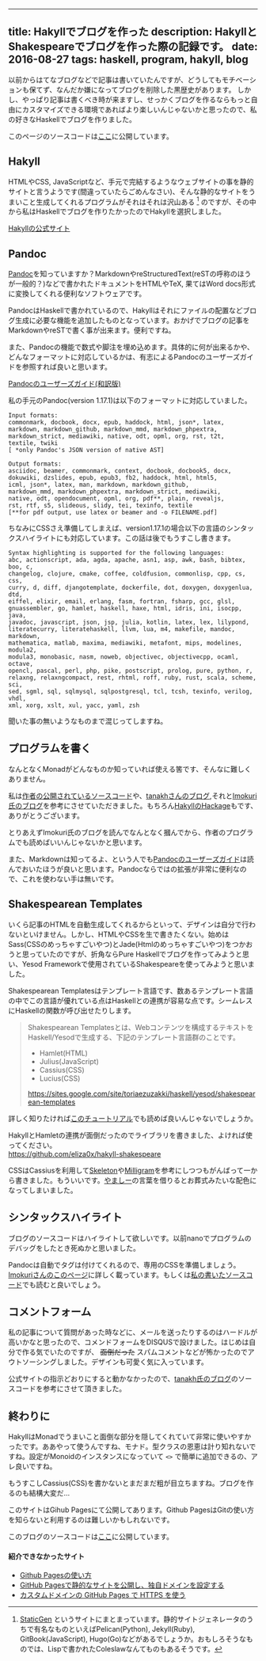 ----
title: Hakyllでブログを作った
description: HakyllとShakespeareでブログを作った際の記録です。
date: 2016-08-27
tags: haskell, program, hakyll, blog
----

以前からはてなブログなどで記事は書いていたんですが、どうしてもモチベーションも保てず、なんだか嫌になってブログを削除した黒歴史があります。
しかし、やっぱり記事は書くべき時が来ますし、せっかくブログを作るならもっと自由にカスタマイズできる環境であればより楽しいんじゃないかと思ったので、私の好きなHaskellでブログを作りました。

このページのソースコードは[ここ](https://github.com/eliza0x/eliza0x.github.io)に公開しています。

## Hakyll

HTMLやCSS, JavaScriptなど、手元で完結するようなウェブサイトの事を静的サイトと言うようです(間違っていたらごめんなさい)、そんな静的なサイトをうまいこと生成してくれるプログラムがそれはそれは沢山ある [^StaticGen] のですが、その中から私はHaskellでブログを作りたかったのでHakyllを選択しました。

[Hakyllの公式サイト](https://jaspervdj.be/hakyll/)

[^StaticGen]: [StaticGen](https://www.staticgen.com/) というサイトにまとまっています。静的サイトジェネレータのうちで有名なものといえばPelican(Python), Jekyll(Ruby), GitBook(JavaScript), Hugo(Go)などがあるでしょうか。おもしろそうなものでは、Lispで書かれたColeslawなんてものもあるそうです。

## Pandoc

[Pandoc](http://pandoc.org/)を知っていますか？MarkdownやreStructuredText(reSTの呼称のほうが一般的？)などで書かれたドキュメントをHTMLやTeX, 果てはWord docs形式に変換してくれる便利なソフトウェアです。

PandocはHaskellで書かれているので、Hakyllはそれにファイルの配置などブログ生成に必要な機能を追加したものとなっています。おかげでブログの記事をMarkdownやreSTで書く事が出来ます。便利ですね。

また、Pandocの機能で数式や脚注を埋め込めます。具体的に何が出来るかや、どんなフォーマットに対応しているかは、有志によるPandocのユーザーズガイドを参照すれば良いと思います。

[Pandocのユーザーズガイド(和訳版)](http://sky-y.github.io/site-pandoc-jp/users-guide/)

私の手元のPandoc(version 1.17.1)は以下のフォーマットに対応していました。

```
Input formats:
commonmark, docbook, docx, epub, haddock, html, json*, latex,
markdown, markdown_github, markdown_mmd, markdown_phpextra,
markdown_strict, mediawiki, native, odt, opml, org, rst, t2t,
textile, twiki
[ *only Pandoc's JSON version of native AST]

Output formats: 
asciidoc, beamer, commonmark, context, docbook, docbook5, docx,
dokuwiki, dzslides, epub, epub3, fb2, haddock, html, html5,
icml, json*, latex, man, markdown, markdown_github,
markdown_mmd, markdown_phpextra, markdown_strict, mediawiki,
native, odt, opendocument, opml, org, pdf**, plain, revealjs,
rst, rtf, s5, slideous, slidy, tei, texinfo, textile
[**for pdf output, use latex or beamer and -o FILENAME.pdf]
```

ちなみにCSSさえ準備してしまえば、version1.17.1の場合以下の言語のシンタックスハイライトにも対応しています。この話は後でもうすこし書きます。
```
Syntax highlighting is supported for the following languages:
abc, actionscript, ada, agda, apache, asn1, asp, awk, bash, bibtex, boo, c,
changelog, clojure, cmake, coffee, coldfusion, commonlisp, cpp, cs, css,
curry, d, diff, djangotemplate, dockerfile, dot, doxygen, doxygenlua, dtd,
eiffel, elixir, email, erlang, fasm, fortran, fsharp, gcc, glsl,
gnuassembler, go, hamlet, haskell, haxe, html, idris, ini, isocpp, java,
javadoc, javascript, json, jsp, julia, kotlin, latex, lex, lilypond,
literatecurry, literatehaskell, llvm, lua, m4, makefile, mandoc, markdown,
mathematica, matlab, maxima, mediawiki, metafont, mips, modelines, modula2,
modula3, monobasic, nasm, noweb, objectivec, objectivecpp, ocaml, octave,
opencl, pascal, perl, php, pike, postscript, prolog, pure, python, r,
relaxng, relaxngcompact, rest, rhtml, roff, ruby, rust, scala, scheme, sci,
sed, sgml, sql, sqlmysql, sqlpostgresql, tcl, tcsh, texinfo, verilog, vhdl,
xml, xorg, xslt, xul, yacc, yaml, zsh
```

聞いた事の無いようなものまで混じってしますね。

## プログラムを書く

なんとなくMonadがどんなものか知っていれば使える筈です、そんなに難しくありません。

私は[作者の公開されているソースコード](https://github.com/jaspervdj/jaspervdj)や、[tanakhさんのブログ](http://tanakh.jp/posts/2011-11-05-haskell-infra.html),それと[Imokuri氏のブログ](https://imokuri123.com/blog/2015/12/how-to-create-blog-with-hakyll-part1.html)を参考にさせていただきました。もちろん[HakyllのHackage](https://hackage.haskell.org/package/hakyll-4.8.3.2)もです、ありがとうございます。

とりあえずImokuri氏のブログを読んでなんとなく摑んでから、作者のプログラムでも読めばいいんじゃないかと思います。

また、Markdownは知ってるよ、という人でも[Pandocのユーザーズガイド](http://sky-y.github.io/site-pandoc-jp/users-guide/)は読んでおいたほうが良いと思います。Pandocならではの拡張が非常に便利なので、これを使わない手は無いです。

## Shakespearean Templates

いくら記事のHTMLを自動生成してくれるからといって、デザインは自分で行わないといけません。しかし、HTMLやCSSを生で書きたくない。始めはSass(CSSのめっちゃすごいやつ)とJade(Htmlのめっちゃすごいやつ)をつかおうと思っていたのですが、折角ならPure Haskellでブログを作ってみようと思い、Yesod Frameworkで使用されているShakespeareを使ってみようと思いました。

Shakespearean Templatesはテンプレート言語です、数あるテンプレート言語の中でこの言語が優れている点はHaskellとの連携が容易な点です。シームレスにHaskellの関数が呼び出せたりします。

<blockquote>
Shakespearean Templatesとは、Webコンテンツを構成するテキストをHaskell/Yesodで生成する、下記のテンプレート言語群のことです。

- Hamlet(HTML)
- Julius(JavaScript)
- Cassius(CSS)
- Lucius(CSS)

<https://sites.google.com/site/toriaezuzakki/haskell/yesod/shakespearean-templates>
</blockquote>

詳しく知りたければ[このチュートリアル](http://www.yesodweb.com/book/shakespearean-templates)でも読めば良いんじゃないでしょうか。

HakyllとHamletの連携が面倒だったのでライブラリを書きました、よければ使ってください。  
<https://github.com/eliza0x/hakyll-shakespeare>

CSSはCassiusを利用して[Skeleton](http://getskeleton.com/)や[Milligram](https://milligram.github.io/)を参考にしつつもがんばって一から書きました。もういいです。[やましー](yamasy.info)の言葉を借りるとお葬式みたいな配色になってしまいました。

## シンタックスハイライト

ブログのソースコードはハイライトして欲しいです。以前nanoでプログラムのデバッグをしたとき死ぬかと思いました。

Pandocは自動でタグは付けてくれるので、専用のCSSを準備しましょう。[Imokuriさんのこのページ](https://imokuri123.com/blog/2015/12/how-to-create-blog-with-hakyll-part4.html)に詳しく載っています。もしくは[私の書いたソースコード](https://github.com/eliza0x/eliza0x.github.io)でも読むと良いでしょう。

## コメントフォーム

私の記事について質問があった時などに、メールを送ったりするのはハードルが高いかなと思ったので、コメンドフォームをDISQUSで設けました。はじめは自分で作る気でいたのですが、 ~~面倒だった~~ スパムコメントなどが怖かったのでアウトソーシングしました。デザインも可愛く気に入っています。

公式サイトの指示どおりにすると動かなかったので、[tanakh氏のブログ](tanakh.jp)のソースコードを参考にさせて頂きました。

## 終わりに

HakyllはMonadでうまいこと面倒な部分を隠してくれていて非常に使いやすかったです。ああやって使うんですね、モナド。型クラスの恩恵は計り知れないですね。設定がMonoidのインスタンスになっていて `<>` で簡単に追加できるの、アレ良いですね。

もうすこしCassius(CSS)を書かないとまだまだ粗が目立ちますね。ブログを作るのも結構大変だ…

このサイトはGihub Pagesにて公開してあります。Github PagesはGitの使い方を知らないと利用するのは難しいかもしれないです。

このブログのソースコードは[ここ](https://github.com/eliza0x/eliza0x.github.io)に公開しています。

#### 紹介できなかったサイト

- [Github Pagesの使い方](http://qiita.com/mikakane/items/87c8f676815da4e5ac04)
- [GitHub Pagesで静的なサイトを公開し、独自ドメインを設定する](http://qiita.com/tiwu_official/items/d7fb6c493ed5eb9ee4fc)
- [カスタムドメインの GitHub Pages で HTTPS を使う](http://qiita.com/superbrothers/items/95e5723e9bd320094537)

